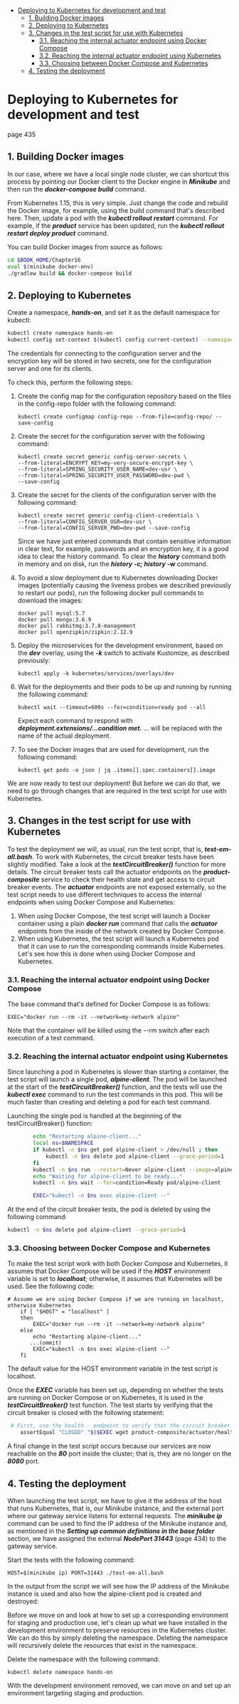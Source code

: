 <!-- MarkdownTOC -->
- [Deploying to Kubernetes for development and test](#deploying-to-kubernetes-for-development-and-test)
    - [1. Building Docker images](#1-building-docker-images)
    - [2. Deploying to Kubernetes](#2-changes-in-the-source-code)
    - [3. Changes in the test script for use with Kubernetes](#3-changes-in-the-test-script-for-use-with-kubernetes)
      - [3.1. Reaching the internal actuator endpoint using Docker Compose](##-31-reaching-the-internal-actuator-endpoint-using-docker-compose)
      - [3.2. Reaching the internal actuator endpoint using Kubernetes](##-32-reaching-the-internal-actuator-endpoint-using-kubernetes)
      - [3.3. Choosing between Docker Compose and Kubernetes](##33-choosing-between-docker-compose-and-kubernetes)
    - [4. Testing the deployment](#4-Testing-the-deployment)

<!-- /MarkdownTOC -->

# Deploying to Kubernetes for development and test

page 435

## 1. Building Docker images

In our case, where we have a local single node cluster, we can
shortcut this process by pointing our Docker client to the Docker engine in ***Minikube*** and
then run the ***docker-compose build*** command.

From Kubernetes 1.15, this is very simple. Just change the code and
rebuild the Docker image, for example, using the build command that's
described here. Then, update a pod with the ***kubectl rollout restart*** command.
For example, if the ***product*** service has been updated, run the ***kubectl rollout restart deploy product*** command.

You can build Docker images from source as follows:
```bash
cd $BOOK_HOME/Chapter16
eval $(minikube docker-env)
./gradlew build && docker-compose build
```

## 2. Deploying to Kubernetes

Create a namespace, ***hands-on***, and set it as the default namespace for kubectl:
```bash
kubectl create namespace hands-on
kubectl config set-context $(kubectl config current-context) --namespace=hands-on
```
The credentials for
connecting to the configuration server and the encryption key will be stored in two secrets,
one for the configuration server and one for its clients.

To check this, perform the following steps:

1. Create the config map for the configuration repository based on the files in the
config-repo folder with the following command:
    ```
    kubectl create configmap config-repo --from-file=config-repo/ --save-config
    ```
2. Create the secret for the configuration server with the following command:
    ```
    kubectl create secret generic config-server-secrets \
    --from-literal=ENCRYPT_KEY=my-very-secure-encrypt-key \
    --from-literal=SPRING_SECURITY_USER_NAME=dev-usr \
    --from-literal=SPRING_SECURITY_USER_PASSWORD=dev-pwd \
    --save-config
    ```
3. Create the secret for the clients of the configuration server with the following command:    
    ```
    kubectl create secret generic config-client-credentials \
    --from-literal=CONFIG_SERVER_USR=dev-usr \
    --from-literal=CONFIG_SERVER_PWD=dev-pwd --save-config
    ```
    Since we have just entered commands that contain sensitive information
in clear text, for example, passwords and an encryption key, it is a good
idea to clear the history command. To clear the ***history*** command both
in memory and on disk, run the ***history -c; history -w*** command.

4. To avoid a slow deployment due to Kubernetes downloading Docker images
(potentially causing the liveness probes we described previously to restart our
pods), run the following docker pull commands to download the images:
    ```
    docker pull mysql:5.7
    docker pull mongo:3.6.9
    docker pull rabbitmq:3.7.8-management
    docker pull openzipkin/zipkin:2.12.9
    ```
5. Deploy the microservices for the development environment, based on the ***dev***
overlay, using the ***-k*** switch to activate Kustomize, as described previously:   
    ```
    kubectl apply -k kubernetes/services/overlays/dev
    ```
6. Wait for the deployments and their pods to be up and running by running the
following command:
    ```
    kubectl wait --timeout=600s --for=condition=ready pod --all
    ```
    Expect each command to respond with ***deployment.extensions/...condition met.*** ... will be replaced with the name of the actual deployment.
7. To see the Docker images that are used for development, run the following
command:
    ```
    kubectl get pods -o json | jq .items[].spec.containers[].image
    ```
    
We are now ready to test our deployment!
But before we can do that, we need to go through changes that are required in the test script
for use with Kubernetes.

## 3. Changes in the test script for use with Kubernetes

To test the deployment we will, as usual, run the test script, that is, ***test-em-all.bash***. To
work with Kubernetes, the circuit breaker tests have been slightly modified. Take a look at
the ***testCircuitBreaker()*** function for more details. The circuit breaker tests call
the actuator endpoints on the ***product-composite*** service to check their health state
and get access to circuit breaker events. The ***actuator*** endpoints are not exposed
externally, so the test script needs to use different techniques to access the internal
endpoints when using Docker Compose and Kubernetes:

1. When using Docker Compose, the test script will launch a Docker container using a plain ***docker run*** command that calls the ***actuator*** endpoints from the inside of the network created by Docker Compose.  
2. When using Kubernetes, the test script will launch a Kubernetes pod that it can use to run the corresponding commands inside Kubernetes.
Let's see how this is done when using Docker Compose and Kubernetes.

### 3.1. Reaching the internal actuator endpoint using Docker Compose

The base command that's defined for Docker Compose is as follows:
```
EXEC="docker run --rm -it --network=my-network alpine"
```
Note that the container will be killed using the --rm switch after each execution of a test
command.

### 3.2. Reaching the internal actuator endpoint using Kubernetes

Since launching a pod in Kubernetes is slower than starting a container, the test script will
launch a single pod, ***alpine-client***. The pod will be launched at the start
of the ***testCircuitBreaker()*** function, and the tests will use the ***kubectl exec***
command to run the test commands in this pod. This will be much faster than creating and
deleting a pod for each test command.

Launching the single pod is handled at the beginning of the testCircuitBreaker()
function:

```bash
        echo "Restarting alpine-client..."
        local ns=$NAMESPACE
        if kubectl -n $ns get pod alpine-client > /dev/null ; then
            kubectl -n $ns delete pod alpine-client --grace-period=1
        fi
        kubectl -n $ns run --restart=Never alpine-client --image=alpine --command -- sleep 600
        echo "Waiting for alpine-client to be ready..."
        kubectl -n $ns wait --for=condition=Ready pod/alpine-client

        EXEC="kubectl -n $ns exec alpine-client --"
```
At the end of the circuit breaker tests, the pod is deleted by using the following command:
```bash
kubectl -n $ns delete pod alpine-client --grace-period=1
```

### 3.3. Choosing between Docker Compose and Kubernetes

To make the test script work with both Docker Compose and Kubernetes, it assumes that
Docker Compose will be used if the ***HOST*** environment variable is set to ***localhost***;
otherwise, it assumes that Kubernetes will be used. See the following code:
```
# Assume we are using Docker Compose if we are running on localhost, otherwise Kubernetes 
    if [ "$HOST" = "localhost" ]
    then
        EXEC="docker run --rm -it --network=my-network alpine"
    else
        echo "Restarting alpine-client..."
       ...(ommit)
        EXEC="kubectl -n $ns exec alpine-client --"
    fi

```
The default value for the HOST environment variable in the test script is localhost.

Once the ***EXEC*** variable has been set up, depending on whether the tests are running on
Docker Compose or on Kubernetes, it is used in the ***testCircuitBreaker()*** test function.
The test starts by verifying that the circuit breaker is closed with the following statement:
```bash
 # First, use the health - endpoint to verify that the circuit breaker is closed
    assertEqual "CLOSED" "$($EXEC wget product-composite/actuator/health -qO - | jq -r .components.circuitBreakers.details.product.details.state)"

```
A final change in the test script occurs because our services are now reachable on
the ***80*** port inside the cluster; that is, they are no longer on the ***8080*** port.

## 4. Testing the deployment

When launching the test script, we have to give it the address of the host that runs
Kubernetes, that is, our Minikube instance, and the external port where our gateway service
listens for external requests. The ***minikube ip*** command can be used to find the IP
address of the Minikube instance and, as mentioned in the ***Setting up common definitions in the base folder*** section, we have assigned the external ***NodePort 31443*** (page 434) to the gateway service.

Start the tests with the following command:
```
HOST=$(minikube ip) PORT=31443 ./test-em-all.bash
```
In the output from the script we will see how the IP address of the Minikube instance is
used and also how the alpine-client pod is created and destroyed:

Before we move on and look at how to set up a corresponding environment for staging and
production use, let's clean up what we have installed in the development environment to
preserve resources in the Kubernetes cluster. We can do this by simply deleting the
namespace. Deleting the namespace will recursively delete the resources that exist in the
namespace.

Delete the namespace with the following command:
```
kubectl delete namespace hands-on
```
With the development environment removed, we can move on and set up an environment
targeting staging and production.
